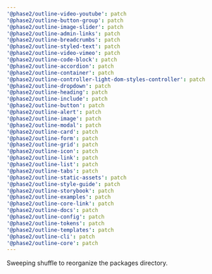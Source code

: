 ```yaml
---
'@phase2/outline-video-youtube': patch
'@phase2/outline-button-group': patch
'@phase2/outline-image-slider': patch
'@phase2/outline-admin-links': patch
'@phase2/outline-breadcrumbs': patch
'@phase2/outline-styled-text': patch
'@phase2/outline-video-vimeo': patch
'@phase2/outline-code-block': patch
'@phase2/outline-accordion': patch
'@phase2/outline-container': patch
'@phase2/outline-controller-light-dom-styles-controller': patch
'@phase2/outline-dropdown': patch
'@phase2/outline-heading': patch
'@phase2/outline-include': patch
'@phase2/outline-button': patch
'@phase2/outline-alert': patch
'@phase2/outline-image': patch
'@phase2/outline-modal': patch
'@phase2/outline-card': patch
'@phase2/outline-form': patch
'@phase2/outline-grid': patch
'@phase2/outline-icon': patch
'@phase2/outline-link': patch
'@phase2/outline-list': patch
'@phase2/outline-tabs': patch
'@phase2/outline-static-assets': patch
'@phase2/outline-style-guide': patch
'@phase2/outline-storybook': patch
'@phase2/outline-examples': patch
'@phase2/outline-core-link': patch
'@phase2/outline-docs': patch
'@phase2/outline-config': patch
'@phase2/outline-tokens': patch
'@phase2/outline-templates': patch
'@phase2/outline-cli': patch
'@phase2/outline-core': patch
---
```


Sweeping shuffle to reorganize the packages directory.
